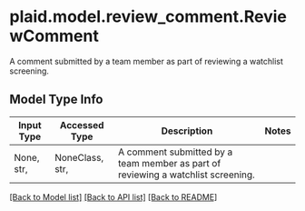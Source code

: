 # plaid.model.review_comment.ReviewComment

A comment submitted by a team member as part of reviewing a watchlist screening.

## Model Type Info
Input Type | Accessed Type | Description | Notes
------------ | ------------- | ------------- | -------------
None, str,  | NoneClass, str,  | A comment submitted by a team member as part of reviewing a watchlist screening. | 

[[Back to Model list]](../../README.md#documentation-for-models) [[Back to API list]](../../README.md#documentation-for-api-endpoints) [[Back to README]](../../README.md)

